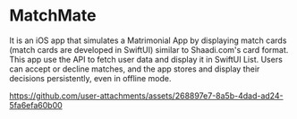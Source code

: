# MatchMate
 It is an iOS app that simulates a Matrimonial App by displaying match cards (match cards are developed in SwiftUI) similar to Shaadi.com's card format. This app use the API to fetch user data and display it in SwiftUI List. Users can accept or decline matches, and the app stores and display their decisions persistently, even in offline mode.


https://github.com/user-attachments/assets/268897e7-8a5b-4dad-ad24-5fa6efa60b00


